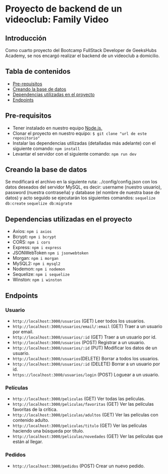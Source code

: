 # Proyecto de backend de un videoclub: Family Video

## Introducción

Como cuarto proyecto del Bootcamp FullStack Developer de GeeksHubs Academy, se nos encargó realizar el backend de un videoclub a domicilio.

## Tabla de contenidos

* [Pre-requisitos](#pre-requisitos)
* [Creando la base de datos](#creando-la-base-de-datos)
* [Dependencias utilizadas en el proyecto](#dependencias-utilizadas-en-el-proyecto)
* [Endpoints](#endpoints)

## Pre-requisitos

* Tener instalado en nuestro equipo [Node.js.](https://nodejs.org/es/)
* Clonar el proyecto en nuestro equipo:
`$ git clone "url de este repositorio"`
* Instalar las dependencias utilizadas (detalladas más adelante) con el siguiente comando:
`npm install`
* Levantar el servidor con el siguiente comando:
`npm run dev`

## Creando la base de datos

Se modificará el archivo en la siguiente ruta: ../config/config.json con los datos deseados del servidor MySQL, es decir: username (nuestro usuario), password (nuestra contraseña) y database (el nombre de nuestra base de datos) y acto seguido se ejecutarán los siguientes comandos:
`sequelize db:create`
`sequelize db:migrate`

## Dependencias utilizadas en el proyecto

* Axios:
`npm i axios`
* Bcrypt:
`npm i bcrypt`
* CORS:
`npm i cors`
* Express:
`npm i express`
* JSONWebToken
`npm i jsonwebtoken`
* Morgan:
`npm i morgan`
* MySQL2:
`npm i mysql2`
* Nodemon:
`npm i nodemon`
* Sequelize:
`npm i sequelize`
* Winston:
`npm i winston`

## Endpoints

### Usuario

* `http://localhost:3000/usuarios` (GET) Leer todos los usuarios.
* `http://localhost:3000/usuarios/email/:email` (GET) Traer a un usuario por email.
* `http://localhost:3000/usuarios/:id` (GET) Traer a un usuario por id.
* `http://localhost:3000/usuarios` (POST) Registrar a un usuario.
* `http://localhost:3000/usuarios/:id` (PUT) Modificar los datos de un usuario.
* `http://localhost:3000/usuarios`(DELETE) Borrar a todos los usuarios.
* `http://localhost:3000/usuarios/:id` (DELETE) Borrar a un usuario por id.
* `https://localhost:3000/usuarios/login` (POST) Loguear a un usuario.

### Películas

* `http://localhost:3000/peliculas` (GET) Ver todas las películas.
* `http://localhost:3000/peliculas/favoritas` (GET) Ver las películas favoritas de la crítica.
* `http://localhost:3000/peliculas/adultos` (GET) Ver las películas con contenido adulto.
* `http://localhost:3000/peliculas/titulo` (GET) Ver las películas haciendo una búsqueda por título.
* `http://localhost:3000/peliculas/novedades` (GET) Ver las películas que están al llegar.

### Pedidos

* `http://localhost:3000/pedidos` (POST) Crear un nuevo pedido.